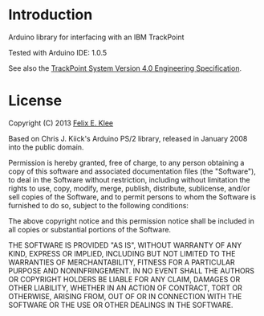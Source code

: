 Introduction
============

Arduino library for interfacing with an IBM TrackPoint

Tested with Arduino IDE: 1.0.5

See also the [TrackPoint System Version 4.0 Engineering Specification][1].


License
=======

Copyright (C) 2013 [Felix E. Klee](mailto:felix.klee@inka.de)

Based on Chris J. Kiick's Arduino PS/2 library, released in January 2008 into
the public domain.

Permission is hereby granted, free of charge, to any person obtaining a copy of
this software and associated documentation files (the "Software"), to deal in
the Software without restriction, including without limitation the rights to
use, copy, modify, merge, publish, distribute, sublicense, and/or sell copies
of the Software, and to permit persons to whom the Software is furnished to do
so, subject to the following conditions:

The above copyright notice and this permission notice shall be included in all
copies or substantial portions of the Software.

THE SOFTWARE IS PROVIDED "AS IS", WITHOUT WARRANTY OF ANY KIND, EXPRESS OR
IMPLIED, INCLUDING BUT NOT LIMITED TO THE WARRANTIES OF MERCHANTABILITY,
FITNESS FOR A PARTICULAR PURPOSE AND NONINFRINGEMENT. IN NO EVENT SHALL THE
AUTHORS OR COPYRIGHT HOLDERS BE LIABLE FOR ANY CLAIM, DAMAGES OR OTHER
LIABILITY, WHETHER IN AN ACTION OF CONTRACT, TORT OR OTHERWISE, ARISING FROM,
OUT OF OR IN CONNECTION WITH THE SOFTWARE OR THE USE OR OTHER DEALINGS IN THE
SOFTWARE.


[1]: http://blogs.epfl.ch/icenet/documents/Ykt3Eext.pdf
